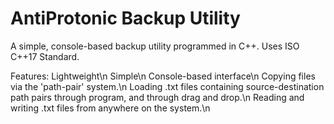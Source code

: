 # AntiProtonic Backup Utility
A simple, console-based backup utility programmed in C++.
Uses ISO C++17 Standard.

Features:
Lightweight\n
Simple\n
Console-based interface\n
Copying files via the 'path-pair' system.\n
Loading .txt files containing source-destination path pairs through program, and through drag and drop.\n
Reading and writing .txt files from anywhere on the system.\n
